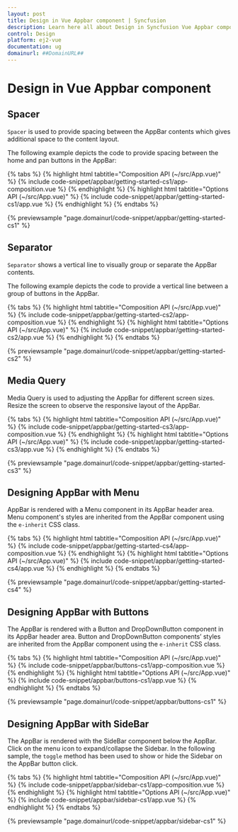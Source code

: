 ```yaml
---
layout: post
title: Design in Vue Appbar component | Syncfusion
description: Learn here all about Design in Syncfusion Vue Appbar component of Syncfusion Essential JS 2 and more.
control: Design 
platform: ej2-vue
documentation: ug
domainurl: ##DomainURL##
---
```


# Design in Vue Appbar component

## Spacer

`Spacer` is used to provide spacing between the AppBar contents which gives additional space to the content layout.

The following example depicts the code to provide spacing between the home and pan buttons in the AppBar:

{% tabs %}
{% highlight html tabtitle="Composition API (~/src/App.vue)" %}
{% include code-snippet/appbar/getting-started-cs1/app-composition.vue %}
{% endhighlight %}
{% highlight html tabtitle="Options API (~/src/App.vue)" %}
{% include code-snippet/appbar/getting-started-cs1/app.vue %}
{% endhighlight %}
{% endtabs %}
        
{% previewsample "page.domainurl/code-snippet/appbar/getting-started-cs1" %}

## Separator

`Separator` shows a vertical line to visually group or separate the AppBar contents.

The following example depicts the code to provide a vertical line between a group of buttons in the AppBar.

{% tabs %}
{% highlight html tabtitle="Composition API (~/src/App.vue)" %}
{% include code-snippet/appbar/getting-started-cs2/app-composition.vue %}
{% endhighlight %}
{% highlight html tabtitle="Options API (~/src/App.vue)" %}
{% include code-snippet/appbar/getting-started-cs2/app.vue %}
{% endhighlight %}
{% endtabs %}
        
{% previewsample "page.domainurl/code-snippet/appbar/getting-started-cs2" %}

## Media Query

Media Query is used to adjusting the AppBar for different screen sizes. Resize the screen to observe the responsive layout of the AppBar.

{% tabs %}
{% highlight html tabtitle="Composition API (~/src/App.vue)" %}
{% include code-snippet/appbar/getting-started-cs3/app-composition.vue %}
{% endhighlight %}
{% highlight html tabtitle="Options API (~/src/App.vue)" %}
{% include code-snippet/appbar/getting-started-cs3/app.vue %}
{% endhighlight %}
{% endtabs %}
        
{% previewsample "page.domainurl/code-snippet/appbar/getting-started-cs3" %}

## Designing AppBar with Menu

AppBar is rendered with a Menu component in its AppBar header area. Menu component's styles are inherited from the AppBar component using the `e-inherit` CSS class.

{% tabs %}
{% highlight html tabtitle="Composition API (~/src/App.vue)" %}
{% include code-snippet/appbar/getting-started-cs4/app-composition.vue %}
{% endhighlight %}
{% highlight html tabtitle="Options API (~/src/App.vue)" %}
{% include code-snippet/appbar/getting-started-cs4/app.vue %}
{% endhighlight %}
{% endtabs %}
        
{% previewsample "page.domainurl/code-snippet/appbar/getting-started-cs4" %}

## Designing AppBar with Buttons

The AppBar is rendered with a Button and DropDownButton component in its AppBar header area. Button and DropDownButton components’ styles are inherited from the AppBar component using the `e-inherit` CSS class.

{% tabs %}
{% highlight html tabtitle="Composition API (~/src/App.vue)" %}
{% include code-snippet/appbar/buttons-cs1/app-composition.vue %}
{% endhighlight %}
{% highlight html tabtitle="Options API (~/src/App.vue)" %}
{% include code-snippet/appbar/buttons-cs1/app.vue %}
{% endhighlight %}
{% endtabs %}
        
{% previewsample "page.domainurl/code-snippet/appbar/buttons-cs1" %}

## Designing AppBar with SideBar

The AppBar is rendered with the SideBar component below the AppBar. Click on the menu icon to expand/collapse the Sidebar. In the following sample, the `toggle` method has been used to show or hide the Sidebar on the AppBar button click.

{% tabs %}
{% highlight html tabtitle="Composition API (~/src/App.vue)" %}
{% include code-snippet/appbar/sidebar-cs1/app-composition.vue %}
{% endhighlight %}
{% highlight html tabtitle="Options API (~/src/App.vue)" %}
{% include code-snippet/appbar/sidebar-cs1/app.vue %}
{% endhighlight %}
{% endtabs %}
        
{% previewsample "page.domainurl/code-snippet/appbar/sidebar-cs1" %}